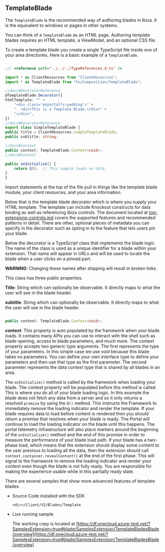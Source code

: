 
<a name="templateblade"></a>
## TemplateBlade

The `TemplateBlade` is the recommended way of authoring blades in Ibiza. It is the equivalent to windows or pages in other systems.

You can think of a `TemplateBlade` as an HTML page. Authoring template blades requires an HTML template, a ViewModel, and an optional CSS file.

To create a template blade you create a single TypeScript file inside one of your area directories. Here is a basic example of a `TemplateBlade`.

```typescript

/// <reference path="../../../TypeReferences.d.ts" />

import * as ClientResources from "ClientResources";
import * as TemplateBlade from "Fx/Composition/TemplateBlade";

//docs#DecoratorReference
@TemplateBlade.Decorator({
htmlTemplate: "" +
    "<div class='msportalfx-padding'>" +
    "  <div>This is a Template Blade.</div>" +
    "</div>",
})
//docs#DecoratorReference
export class SimpleTemplateBlade {
public title = ClientResources.simpleTemplateBlade;
public subtitle: string;

//docs#Context
public context: TemplateBlade.Context<void>;
//docs#Context

public onInitialize() {
    return Q();  // This sample loads no data.
}
}

```

Import statements at the top of the file pull in things like the template blade module, your client resources, and your area information.

Below that is the template blade decorator which is where you supply your HTML template.  The template can include Knockout constructs for data binding as well as referencing Ibiza controls. The document located at [top-extensions-controls.md](top-extensions-controls.md) covers the supported features and recommended patterns in detail. There are other, optional pieces of metadata you can specify in the decorator such as opting in to the feature that lets users pin your blade.

Below the decorator is a TypeScript class that implements the blade logic. The name of the class is used as a unique identifier for a blade within your extension. That name will appear in URLs and will be used to locate the blade when a user clicks on a pinned part. 

**WARNING**: Changing these names after shipping will result in broken links.

This class has three public properties.

**Title**:  String which can optionally be observable. It directly maps to what the user will see in the blade header. 

**subtitle**:  String which can optionally be observable. It directly maps to what the user will see in the blade header.  

  ```typescript

public context: TemplateBlade.Context<void>;

```

**context**: This property is auto populated by the framework when your blade loads. It contains many APIs you can use to interact with the shell such as blade opening, access to blade parameters, and much more. The context property accepts two generic type arguments. The first represents the type of your parameters. In this simple case we use void because this blade takes no parameters.  You can define your own interface type to define your parameters and then use that type as the first parameter. The second parameter represents the data context type that is shared by all blades in an area.

The `onInitialize()` method is called by the framework when loading your blade. The context property will be populated before this method is called. This is where you do all of your blade loading logic. In this example the blade does not fetch any data from a server and so it only returns a resolved `promise` by using the `Q()` method. This instructs the Framework to immediately remove the loading indicator and render the template. If your blade requires data to load before content is rendered then you should return a promise that resolves when your blade is ready. The Portal will continue to load the loading indicator on the blade until this happens. The portal telemetry infrastructure will also place markers around the beginning of the `onInitialize()` method and the end of this promise in order to measure the performance of your blade load path. If your blade has a two-phase load, which means that the extension should display  some content to the user previous to loading all the data, then the extension should call `context.container.revealContent()` at the end of the first phase. This will signal to the framework to remove the loading indicator and render your content even though the blade is not fully ready. You are responsible for making the experience usable while in this partially ready state.

There are several samples that show more advanced features of template blades.

* Source Code installed with the SDK

  `<dir>/Client/V2/Blades/Template`

* Live running sample

    The working copy is located at 
    [https://df.onecloud.azure-test.net/?SamplesExtension=true#blade/SamplesExtension/TemplateBladesBlade/overview](https://df.onecloud.azure-test.net/?SamplesExtension=true#blade/SamplesExtension/TemplateBladesBlade/overview)
